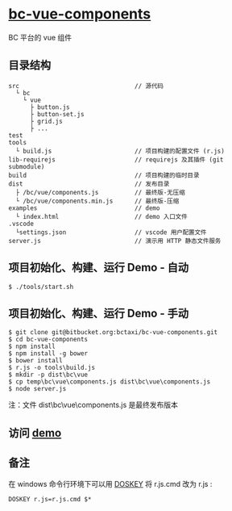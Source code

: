 # [bc-vue-components](https://bitbucket.org/bctaxi/bc-vue-components)
BC 平台的 vue 组件

## 目录结构
```
src                                // 源代码
  └ bc
    └ vue
      ├ button.js
      ├ button-set.js
      ├ grid.js
      ├ ...
test
tools
  └ build.js                       // 项目构建的配置文件 (r.js)
lib-requirejs                      // requirejs 及其插件 (git submodule)
build                              // 项目构建的临时目录
dist                               // 发布目录
  ├ /bc/vue/components.js          // 最终版-无压缩
  └ /bc/vue/components.min.js      // 最终版-压缩
examples                           // demo
  └ index.html                     // demo 入口文件
.vscode
  └settings.json                   // vscode 用户配置文件
server.js                          // 演示用 HTTP 静态文件服务
```

## 项目初始化、构建、运行 Demo - 自动
```
$ ./tools/start.sh
```

## 项目初始化、构建、运行 Demo - 手动
```
$ git clone git@bitbucket.org:bctaxi/bc-vue-components.git
$ cd bc-vue-components
$ npm install
$ npm install -g bower
$ bower install
$ r.js -o tools\build.js
$ mkdir -p dist\bc\vue
$ cp temp\bc\vue\components.js dist\bc\vue\components.js
$ node server.js
```
注：文件 dist\bc\vue\components.js 是最终发布版本

## 访问 [demo](http://127.0.0.1:3000/examples/index.html)

## 备注
在 windows 命令行环境下可以用 [DOSKEY](http://www.microsoft.com/resources/documentation/windows/xp/all/proddocs/en-us/doskey.mspx?mfr=true)
 将 r.js.cmd 改为 r.js : 
```
DOSKEY r.js=r.js.cmd $*
```